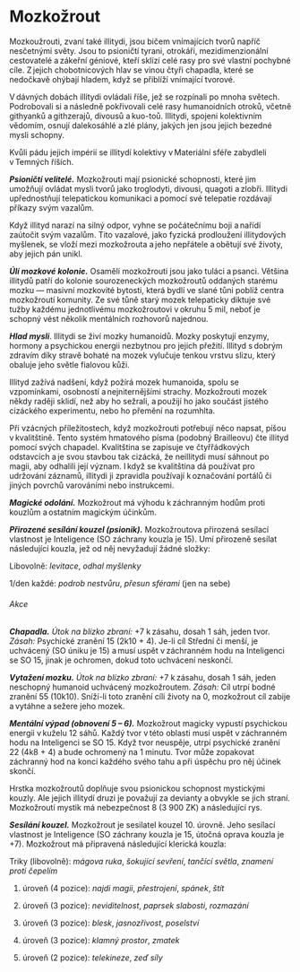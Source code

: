 # Mozkožrout
  
Mozkoužrouti, zvaní také illitydi, jsou bičem vnímajících tvorů napříč nesčetnými světy. Jsou to psioničtí tyrani, otrokáři, mezidimenzionální cestovatelé a zákeřní géniové, kteří sklízí celé rasy pro své vlastní pochybné cíle. Z jejich chobotnicových hlav se vinou čtyři chapadla, které se nedočkavě ohýbají hladem, když se přiblíží vnímající tvorové.
  
V dávných dobách illitydi ovládali říše, jež se rozpínali po mnoha světech. Podrobovali si a následně pokřivovali celé rasy humanoidních otroků, včetně githyanků a githzerajů, divousů a kuo-toů. Illitydi, spojeni kolektivním vědomím, osnují dalekosáhlé a zlé plány, jakých jen jsou jejich bezedné mysli schopny.
  
Kvůli pádu jejich impérií se illitydí kolektivy v Materiální sféře zabydleli v Temných říších.
  
***Psioničtí velitelé.*** Mozkožrouti mají psionické schopnosti, které jim umožňují ovládat mysli tvorů jako troglodyti, divousi, quagoti a zlobři. Illitydi upřednostňují telepatickou komunikaci a pomocí své telepatie rozdávají příkazy svým vazalům.
  
Když illityd narazí na silný odpor, vyhne se počátečnímu boji a nařídí zaútočit svým vazalům. Tito vazalové, jako fyzická prodloužení illitydových myšlenek, se vloží mezi mozkožrouta a jeho nepřátele a obětují své životy, aby jejich pán unikl.
  
***Úlí mozkové kolonie.*** Osamělí mozkožrouti jsou jako tuláci a psanci. Většina illitydů patří do kolonie sourozeneckých mozkožroutů oddaných starému mozku — masivní mozkovité bytosti, která bydlí ve slané tůni poblíž centra mozkožroutí komunity. Ze své tůně starý mozek telepaticky diktuje své tužby každému jednotlivému mozkožroutovi v okruhu 5 mil, neboť je schopný vést několik mentálních rozhovorů najednou.
  
***Hlad mysli***. Illitydi se živí mozky humanoidů. Mozky poskytují enzymy, hormony a psychickou energii nezbytnou pro jejich přežití. Illityd s dobrým zdravím díky stravě bohaté na mozek vylučuje tenkou vrstvu slizu, který obaluje jeho světle fialovou kůži.
  
Illityd zažívá nadšení, když požírá mozek humanoida, spolu se vzpomínkami, osobností a nejniternějšími strachy. Mozkožrouti mozek někdy raději sklidí, než aby ho sežrali, a použijí ho jako součást jistého cizáckého experimentu, nebo ho přemění na rozumhlta.
  
<Card header="Kvalitština">
  
Při vzácných příležitostech, když mozkožrouti potřebují něco napsat, píšou v kvalitštině. Tento systém hmatového písma (podobný Brailleovu) čte illityd pomocí svých chapadel. Kvalitština se zapisuje ve čtyřřádkových odstavcích a je svou stavbou tak cizácká, že neillitydi musí sáhnout po magii, aby odhalili její význam. I když se kvalitština dá používat pro udržování záznamů, illitydi ji zpravidla používají k označování portálů či jiných povrchů varováními nebo instrukcemi.

</Card>
  
<Monster 
    title="Mozkožrout"
    subtitle="Střední zrůda, zákonné zlo"
    armor-class="15 (kyrys)"
    hit-points="71 (13k8 + 13)"
    speed="6 sáhů"
    str="11 (+0)"
    dex="12 (+1)"
    con="12 (+1)"
    int="19 (+4)"
    wis="17 (+3)"
    cha="17 (+3)"
    saving-throws="Int +7, Mdr +6, Cha +6"
    skills="Klamání +6, Mystika +7, Nenápadnost +4, Přesvědčování +6, Vhled +6, Vnímání +6"
    damage-vulnerabilities=""
    damage-resistances=""
    damage-immunities=""
    condition-immunities=""
    senses="vidění ve tmě 24 sáhů, pasivní Vnímání 16"
    languages="hlubinština, temnobecná řeč, telepatie 24 sáhů"
    challenge="7 (2 900 ZK)"
    >

***Magické odolání.*** Mozkožrout má výhodu k záchranným hodům proti kouzlům a ostatním magickým účinkům.
  
***Přirozené sesílání kouzel (psionik).*** Mozkožroutova přirozená sesílací vlastnost je Inteligence (SO záchrany kouzla je 15). Umí přirozeně sesílat následující kouzla, jež od něj nevyžadují žádné složky:
  
Libovolně: *levitace*, *odhal myšlenky*
  
1/den každé: *podrob nestvůru*, *přesun sférami* (jen na sebe)
  
###### Akce
  
***Chapadla.*** *Útok na blízko zbraní:* +7 k zásahu, dosah 1 sáh, jeden tvor. *Zásah:* Psychické zranění 15 (2k10 + 4). Je-li cíl Střední či menší, je uchvácený (SO úniku je 15) a musí uspět v záchranném hodu na Inteligenci se SO 15, jinak je ochromen, dokud toto uchvácení neskončí.
  
***Vytažení mozku.*** *Útok na blízko zbraní:* +7 k zásahu, dosah 1 sáh, jeden neschopný humanoid uchvácený mozkožroutem. *Zásah:* Cíl utrpí bodné zranění 55 (10k10). Sníží-li toto zranění cíli životy na 0, mozkožrout cíl zabije a vytáhne a sežere jeho mozek.
  
***Mentální výpad (obnovení 5 – 6).*** Mozkožrout magicky vypustí psychickou energii v kuželu 12 sáhů. Každý tvor v této oblasti musí uspět v záchranném hodu na Inteligenci se SO 15. Když tvor neuspěje, utrpí psychické zranění 22 (4k8 + 4) a bude ochromený na 1 minutu. Tvor může zopakovat záchranný hod na konci každého svého tahu a při úspěchu pro něj účinek skončí.

</Monster>  
  
<Card header="Varianta: Mozkožroutí mystik">
  
Hrstka mozkožroutů doplňuje svou psionickou schopnost mystickými kouzly. Ale jejich illitydí druzi je považují za devianty a obvykle se jich straní. Mozkožroutí mystik má nebezpečnost 8 (3 900 ZK) a následující rys.
  
***Sesílání kouzel.*** Mozkožrout je sesilatel kouzel 10. úrovně. Jeho sesílací vlastnost je Inteligence (SO záchrany kouzla je 15, útočná oprava kouzla je +7). Mozkožrout má připravená následující klerická kouzla:
  
Triky (libovolně): *mágova ruka*, *šokující sevření*, *tančící světla*, *znamení proti čepelím*
  
1. úroveň (4 pozice): *najdi magii*, *přestrojení*, *spánek*, *štít*
  
2. úroveň (3 pozice): *neviditelnost*, *paprsek slabosti*, *rozmazání*
  
3. úroveň (3 pozice): *blesk*, *jasnozřivost*, *poselství*
  
4. úroveň (3 pozice): *klamný prostor*, *zmatek*
  
5. úroveň (2 pozice): *telekineze*, *zeď síly*

</Card>
